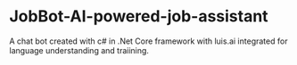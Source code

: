 # JobBot-AI-powered-job-assistant
A chat bot created with c# in .Net Core framework with luis.ai integrated for language understanding and traiining.
